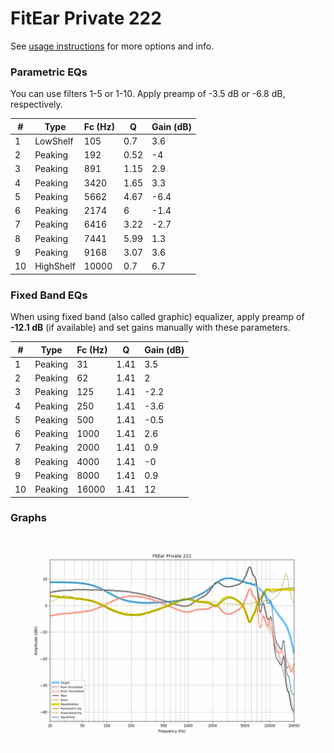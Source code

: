 # FitEar Private 222
See [usage instructions](https://github.com/jaakkopasanen/AutoEq#usage) for more options and info.

### Parametric EQs
You can use filters 1-5 or 1-10. Apply preamp of -3.5 dB or -6.8 dB, respectively.

|   # | Type      |   Fc (Hz) |    Q |   Gain (dB) |
|-----|-----------|-----------|------|-------------|
|   1 | LowShelf  |       105 | 0.7  |         3.6 |
|   2 | Peaking   |       192 | 0.52 |        -4   |
|   3 | Peaking   |       891 | 1.15 |         2.9 |
|   4 | Peaking   |      3420 | 1.65 |         3.3 |
|   5 | Peaking   |      5662 | 4.67 |        -6.4 |
|   6 | Peaking   |      2174 | 6    |        -1.4 |
|   7 | Peaking   |      6416 | 3.22 |        -2.7 |
|   8 | Peaking   |      7441 | 5.99 |         1.3 |
|   9 | Peaking   |      9168 | 3.07 |         3.6 |
|  10 | HighShelf |     10000 | 0.7  |         6.7 |

### Fixed Band EQs
When using fixed band (also called graphic) equalizer, apply preamp of **-12.1 dB** (if available) and set gains manually with these parameters.

|   # | Type    |   Fc (Hz) |    Q |   Gain (dB) |
|-----|---------|-----------|------|-------------|
|   1 | Peaking |        31 | 1.41 |         3.5 |
|   2 | Peaking |        62 | 1.41 |         2   |
|   3 | Peaking |       125 | 1.41 |        -2.2 |
|   4 | Peaking |       250 | 1.41 |        -3.6 |
|   5 | Peaking |       500 | 1.41 |        -0.5 |
|   6 | Peaking |      1000 | 1.41 |         2.6 |
|   7 | Peaking |      2000 | 1.41 |         0.9 |
|   8 | Peaking |      4000 | 1.41 |        -0   |
|   9 | Peaking |      8000 | 1.41 |         0.9 |
|  10 | Peaking |     16000 | 1.41 |        12   |

### Graphs
![](./FitEar%20Private%20222.png)
